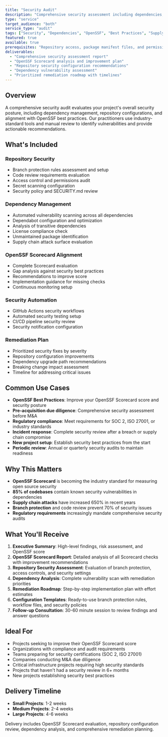 ```yaml
---
title: "Security Audit"
description: "Comprehensive security assessment including dependencies, repository configuration, and OpenSSF Scorecard alignment"
type: "service"
target_audience: "both"
service_type: "audit"
tags: ["Security", "Dependencies", "OpenSSF", "Best Practices", "Supply Chain"]
featured: true
available: true
prerequisites: "Repository access, package manifest files, and permissions to review security settings"
deliverables:
  - "Comprehensive security assessment report"
  - "OpenSSF Scorecard analysis and improvement plan"
  - "Repository security configuration recommendations"
  - "Dependency vulnerability assessment"
  - "Prioritized remediation roadmap with timelines"
---
```


## Overview

A comprehensive security audit evaluates your project's overall security posture, including dependency management, repository configurations, and alignment with OpenSSF best practices. Our practitioners use industry-standard tools and manual review to identify vulnerabilities and provide actionable recommendations.

## What's Included

### Repository Security
- Branch protection rules assessment and setup
- Code review requirements evaluation
- Access control and permissions audit
- Secret scanning configuration
- Security policy and SECURITY.md review

### Dependency Management
- Automated vulnerability scanning across all dependencies
- Dependabot configuration and optimization
- Analysis of transitive dependencies
- License compliance check
- Unmaintained package identification
- Supply chain attack surface evaluation

### OpenSSF Scorecard Alignment
- Complete Scorecard evaluation
- Gap analysis against security best practices
- Recommendations to improve score
- Implementation guidance for missing checks
- Continuous monitoring setup

### Security Automation
- GitHub Actions security workflows
- Automated security testing setup
- CI/CD pipeline security review
- Security notification configuration

### Remediation Plan
- Prioritized security fixes by severity
- Repository configuration improvements
- Dependency upgrade path recommendations
- Breaking change impact assessment
- Timeline for addressing critical issues

## Common Use Cases

- **OpenSSF Best Practices**: Improve your OpenSSF Scorecard score and security posture
- **Pre-acquisition due diligence**: Comprehensive security assessment before M&A
- **Regulatory compliance**: Meet requirements for SOC 2, ISO 27001, or industry standards
- **Incident response**: Complete security review after a breach or supply chain compromise
- **New project setup**: Establish security best practices from the start
- **Periodic review**: Annual or quarterly security audits to maintain readiness

## Why This Matters

- **OpenSSF Scorecard** is becoming the industry standard for measuring open source security
- **85% of codebases** contain known security vulnerabilities in dependencies
- **Supply chain attacks** have increased 650% in recent years
- **Branch protection** and code review prevent 70% of security issues
- **Regulatory requirements** increasingly mandate comprehensive security audits

## What You'll Receive

1. **Executive Summary**: High-level findings, risk assessment, and OpenSSF score
2. **OpenSSF Scorecard Report**: Detailed analysis of all Scorecard checks with improvement recommendations
3. **Repository Security Assessment**: Evaluation of branch protection, access controls, and security settings
4. **Dependency Analysis**: Complete vulnerability scan with remediation priorities
5. **Remediation Roadmap**: Step-by-step implementation plan with effort estimates
6. **Configuration Templates**: Ready-to-use branch protection rules, workflow files, and security policies
7. **Follow-up Consultation**: 30-60 minute session to review findings and answer questions

## Ideal For

- Projects seeking to improve their OpenSSF Scorecard score
- Organizations with compliance and audit requirements
- Teams preparing for security certifications (SOC 2, ISO 27001)
- Companies conducting M&A due diligence
- Critical infrastructure projects requiring high security standards
- Projects that haven't had a security review in 6+ months
- New projects establishing security best practices

## Delivery Timeline

- **Small Projects**: 1-2 weeks
- **Medium Projects**: 2-4 weeks  
- **Large Projects**: 4-6 weeks

Delivery includes OpenSSF Scorecard evaluation, repository configuration review, dependency analysis, and comprehensive remediation planning.
